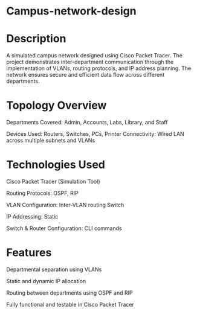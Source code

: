 # Campus-network-design

# Description
A simulated campus network designed using Cisco Packet Tracer. The project demonstrates inter-department communication through the implementation of VLANs, routing protocols, and IP address planning. The network ensures secure and efficient data flow across different departments.

# Topology Overview
Departments Covered: Admin, Accounts, Labs, Library, and Staff

Devices Used: Routers, Switches, PCs, Printer
Connectivity: Wired LAN across multiple subnets and VLANs

# Technologies Used
Cisco Packet Tracer (Simulation Tool)

Routing Protocols: OSPF, RIP

VLAN Configuration: Inter-VLAN routing Switch

IP Addressing: Static

Switch & Router Configuration: CLI commands

# Features
Departmental separation using VLANs

Static and dynamic IP allocation

Routing between departments using OSPF and RIP

Fully functional and testable in Cisco Packet Tracer
